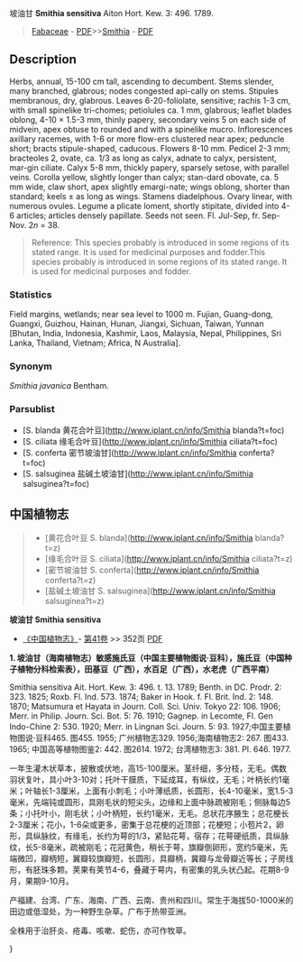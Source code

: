 坡油甘 **Smithia sensitiva** Aiton Hort. Kew. 3: 496. 1789.

> [Fabaceae](http://www.iplant.cn/info/Fabaceae?t=foc) - [PDF](http://www.iplant.cn/foc/pdf/Fabaceae.pdf)>>[Smithia](http://www.iplant.cn/info/Smithia?t=foc) - [PDF](http://www.iplant.cn/foc/pdf/Smithia.pdf)

## Description

Herbs, annual, 15-100 cm tall, ascending to decumbent. Stems slender, many branched, glabrous; nodes congested api-cally on stems. Stipules membranous, dry, glabrous. Leaves 6-20-foliolate, sensitive; rachis 1-3 cm, with small spinelike tri-chomes; petiolules ca. 1 mm, glabrous; leaflet blades oblong, 4-10 × 1.5-3 mm, thinly papery, secondary veins 5 on each side of midvein, apex obtuse to rounded and with a spinelike mucro. Inflorescences axillary racemes, with 1-6 or more flow-ers clustered near apex; peduncle short; bracts stipule-shaped, caducous. Flowers 8-10 mm. Pedicel 2-3 mm; bracteoles 2, ovate, ca. 1/3 as long as calyx, adnate to calyx, persistent, mar-gin ciliate. Calyx 5-8 mm, thickly papery, sparsely setose, with parallel veins. Corolla yellow, slightly longer than calyx; stan-dard obovate, ca. 5 mm wide, claw short, apex slightly emargi-nate; wings oblong, shorter than standard; keels ± as long as wings. Stamens diadelphous. Ovary linear, with numerous ovules. Legume a plicate loment, shortly stipitate, divided into 4-6 articles; articles densely papillate. Seeds not seen. Fl. Jul-Sep, fr. Sep-Nov. 2*n* = 38.

> Reference: 
> This species probably is introduced in some regions of its stated range. It is used for medicinal purposes and fodder.This species probably is introduced in some regions of its stated range. It is used for medicinal purposes and fodder.

### Statistics
Field margins, wetlands; near sea level to 1000 m. Fujian, Guang-dong, Guangxi, Guizhou, Hainan, Hunan, Jiangxi, Sichuan, Taiwan, Yunnan [Bhutan, India, Indonesia, Kashmir, Laos, Malaysia, Nepal, Philippines, Sri Lanka, Thailand, Vietnam; Africa, N Australia].

### Synonym
*Smithia javanica* Bentham.

### Parsublist

* [S.  blanda  黄花合叶豆](http://www.iplant.cn/info/Smithia blanda?t=foc)
* [S.  ciliata  缘毛合叶豆](http://www.iplant.cn/info/Smithia ciliata?t=foc)
* [S.  conferta  密节坡油甘](http://www.iplant.cn/info/Smithia conferta?t=foc)
* [S.  salsuginea  盐碱土坡油甘](http://www.iplant.cn/info/Smithia salsuginea?t=foc)

## 中国植物志

> * [黄花合叶豆  S.  blanda](http://www.iplant.cn/info/Smithia blanda?t=z)
> * [缘毛合叶豆  S.  ciliata](http://www.iplant.cn/info/Smithia ciliata?t=z)
> * [密节坡油甘  S.  conferta](http://www.iplant.cn/info/Smithia conferta?t=z)
> * [盐碱土坡油甘  S.  salsuginea](http://www.iplant.cn/info/Smithia salsuginea?t=z)

**坡油甘 Smithia sensitiva**

* [《中国植物志》](http://www.iplant.cn/frps)- [第41卷](http://www.iplant.cn/frps/vol/41) >> 352页 [PDF](http://www.iplant.cn/frps/pdf/41/352)

**1. 坡油甘（海南植物志）敏感施氏豆（中国主要植物图说·豆科），施氏豆（中国种子植物分科检索表），田基豆（广西），水百足（广西），水老虎（广西平南）**

Smithia sensitiva Ait. Hort. Kew. 3: 496. t. 13. 1789; Benth. in DC. Prodr. 2: 323. 1825; Roxb. Fl. Ind. 573. 1874; Baker in Hook. f. Fl. Brit. Ind. 2: 148. 1870; Matsumura et Hayata in Journ. Coll. Sci. Univ. Tokyo 22: 106. 1906; Merr. in Philip. Journ. Sci. Bot. 5: 76. 1910; Gagnep. in Lecomte, Fl. Gen Indo-Chine 2: 530. 1920; Merr. in Lingnan Sci. Journ. 5: 93. 1927;中国主要植物图说·豆科465. 图455. 1955; 广州植物志329. 1956;海南植物志2: 267. 图433. 1965; 中国高等植物图鉴2: 442. 图2614. 1972; 台湾植物志3: 381. Pl. 646. 1977.

一年生灌木状草本，披散或伏地，高15-100厘米。茎纤细，多分枝，无毛。偶数羽状复叶，具小叶3-10对；托叶干膜质，下延成耳，有纵纹，无毛；叶柄长约1毫米；叶轴长1-3厘米，上面有小刺毛；小叶薄纸质，长圆形，长4-10毫米，宽1.5-3毫米，先端钝或圆形，具刚毛状的短尖头，边缘和上面中脉疏被刚毛；侧脉每边5条；小托叶小，刚毛状；小叶柄短，长约1毫米，无毛。总状花序腋生；总花梗长2-3厘米；花小，1-6朵或更多，密集于总花梗的近顶部；花梗短；小苞片2，卵形，具纵脉纹，有缘毛，长约为萼的1/3，紧贴花萼，宿存；花萼硬纸质，具纵脉纹，长5-8毫米，疏被刚毛；花冠黄色，稍长于萼，旗瓣倒卵形，宽约5毫米，先端微凹，瓣柄短，翼瓣较旗瓣短，长圆形，具瓣柄，冀瓣与龙骨瓣近等长；子房线形，有胚珠多颗。荚果有荚节4-6，叠藏于萼内，有密集的乳头状凸起。花期8-9月，果期9-10月。

产福建、台湾、广东、海南、广西、云南、贵州和四川。常生于海拔50-1000米的田边或低湿处，为一种野生杂草。广布于热带亚洲。

全株用于治肝炎、疮毒、咳嗽、蛇伤，亦可作牧草。

}